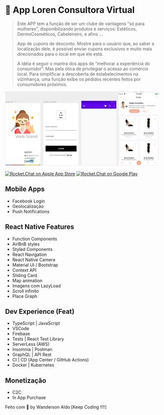 # 🙌 App Loren Consultora Virtual
> Este APP tem a função de ser um clube de vantagens "só para mulheres",
> disponibilizando produtos e serviços: Estéticos, DermoCosméticos, Cabeleireiro, e afins ...
>
> App de cupons de desconto. Mostre para o usuário que, ao saber a localização dele, é possível enviar cupons exclusivos e muito mais direcionados para o local em que ele está.
>
> A idéia é seguir o mantra dos apps de “melhorar a experiência do consumidor”. Mas pela ótica de privilegiar o acesso ao comércio local. Para simplificar a descoberta de estabelecimentos na vizinhança, uma função exibe os pedidos recentes feitos por consumidores próximos.

![App Demo](/src/assets/app-main.png "App Demo")

[![Rocket.Chat on Apple App Store](https://user-images.githubusercontent.com/551004/29770691-a2082ff4-8bc6-11e7-89a6-964cd405ea8e.png)](https://itunes.apple.com/us/app/rocket-chat/id1148741252?mt=8)
[![Rocket.Chat on Google Play](https://user-images.githubusercontent.com/551004/29770692-a20975c6-8bc6-11e7-8ab0-1cde275496e0.png)](https://play.google.com/store/apps/details?id=chat.rocket.android)

## Mobile Apps

+ Facebook Login
+ Geolocalização
+ Push Notifications

## React Native Features

+ Function Components
+ AirBnB styles
+ Styled Components
+ React Navigation
+ React Native Camera
+ Material UI / Bootstrap
+ Context API
+ Sliding Card
+ Map animation
+ Imagens com LazyLoad
+ Scroll infinito
+ Place Graph

## Dev Experience (Feat)

+ TypeScript | JavaScript
+ VSCode
+ Firebase
+ Tests | React Test Library
+ ServerLess (AWS)
+ Insomnia | Postman
+ GraphQL | API Rest
+ CI | CD (App Center / GitHub Actions)
+ Docker | Kubernetes

## Monetização

+ C2C
+ In App Purchase

Feito com 💖 by Wanderson Aldo [Keep Coding !!!!]
